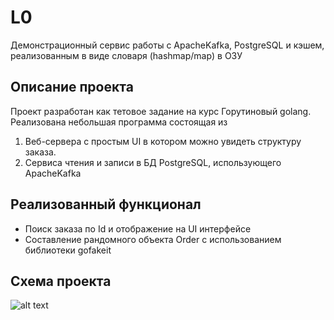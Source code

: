 
# L0

Демонстрационный сервис работы с ApacheKafka, PostgreSQL и кэшем, реализованным в виде словаря (hashmap/map) в ОЗУ


## Описание проекта
Проект разработан как тетовое задание на курс Горутиновый golang. Реализована небольшая программа состоящая из 
1. Веб-сервера с простым UI в котором можно увидеть структуру заказа.
2. Сервиса чтения и записи в БД PostgreSQL, использующего ApacheKafka





## Реализованный функционал

- Поиск заказа по Id и отображение на UI интерфейсе
- Составление рандомного объекта Order с использованием библиотеки gofakeit



## Схема проекта

![alt text](https://github.com/RuslanImanGitHub/GO_wbCourse/blob/main/схема.png?raw=true)

